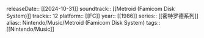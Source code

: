 releaseDate:: [[2024-10-31]]
soundtrack:: [[Metroid (Famicom Disk System)]]
tracks:: 12
platform:: [[FC]]
year:: [[1986]]
series:: [[密特罗德系列]]
alias:: Nintendo/Music/Metroid (Famicom Disk System)
tags:: [[Nintendo/Music]]
